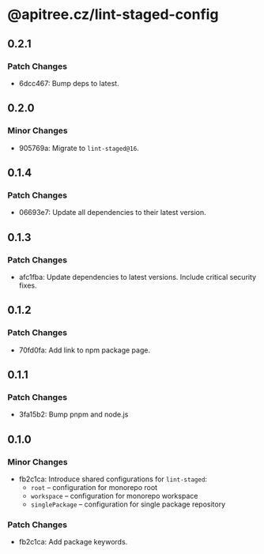 # @apitree.cz/lint-staged-config

## 0.2.1

### Patch Changes

- 6dcc467: Bump deps to latest.

## 0.2.0

### Minor Changes

- 905769a: Migrate to `lint-staged@16`.

## 0.1.4

### Patch Changes

- 06693e7: Update all dependencies to their latest version.

## 0.1.3

### Patch Changes

- afc1fba: Update dependencies to latest versions. Include critical security fixes.

## 0.1.2

### Patch Changes

- 70fd0fa: Add link to npm package page.

## 0.1.1

### Patch Changes

- 3fa15b2: Bump pnpm and node.js

## 0.1.0

### Minor Changes

- fb2c1ca: Introduce shared configurations for `lint-staged`:
  - `root` – configuration for monorepo root
  - `workspace` – configuration for monorepo workspace
  - `singlePackage` – configuration for single package repository

### Patch Changes

- fb2c1ca: Add package keywords.
